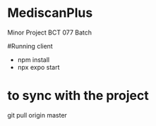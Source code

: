 # MediscanPlus
Minor Project BCT 077 Batch

#Running client
- npm install
- npx expo start

# to sync with the project
git pull origin master